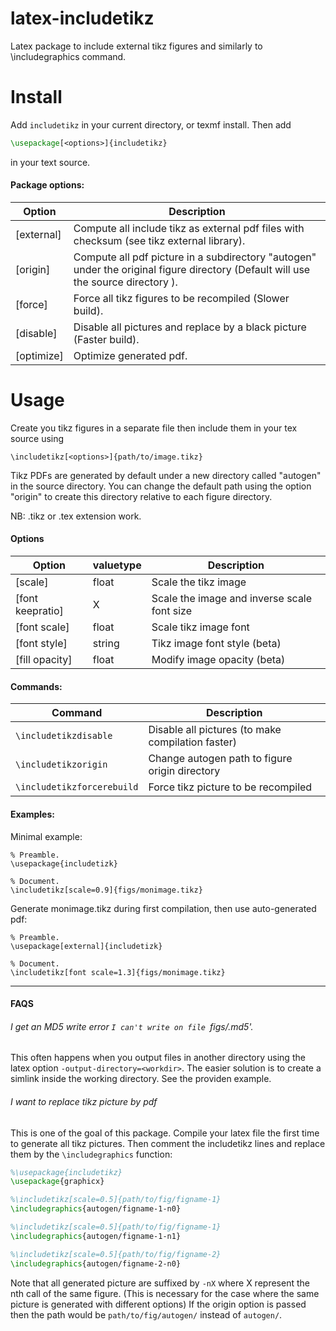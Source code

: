 # latex-includetikz
Latex package to include external tikz figures and similarly to \includegraphics command.

# Install

Add `includetikz` in your current directory, or texmf install. 
Then add
```tex
\usepackage[<options>]{includetikz}
```
in your text source.

#### Package options:

Option | Description
--- | ---
[external] | Compute all include tikz as external pdf files with checksum (see tikz external library).
[origin]   | Compute all pdf picture in a subdirectory "autogen" under the original figure directory (Default will use the source directory ).
[force]    | Force all tikz figures to be recompiled (Slower build).
[disable]  | Disable all pictures and replace by a black picture (Faster build).
[optimize] | Optimize generated pdf.

# Usage

Create you tikz figures in a separate file then include them in your tex source using
```
\includetikz[<options>]{path/to/image.tikz}
```
Tikz PDFs are generated by default under a new directory called "autogen" in the source directory. You can change
the default path using the option "origin" to create this directory relative to each figure directory.

NB: .tikz or .tex extension work.

#### Options

Option         | valuetype | Description
---            | ---       | ---
[scale]        | float     | Scale the tikz image
[font keepratio]    | X         | Scale the image and inverse scale font size
[font scale]   | float     | Scale tikz image font
[font style]   | string    | Tikz image font style (beta)
[fill opacity] | float     | Modify image opacity (beta)

#### Commands:

Command | Description
--- | ---
`\includetikzdisable` | Disable all pictures (to make compilation faster)
`\includetikzorigin` | Change autogen path to figure origin directory
`\includetikzforcerebuild` | Force tikz picture to be recompiled

#### Examples:

Minimal example:
```
% Preamble.
\usepackage{includetizk}

% Document.
\includetikz[scale=0.9]{figs/monimage.tikz}
```
Generate monimage.tikz during first compilation, then use auto-generated pdf:
```
% Preamble.
\usepackage[external]{includetizk}

% Document.
\includetikz[font scale=1.3]{figs/monimage.tikz}
```

--------

#### FAQS

###### *I get an MD5 write error `I can't write on file `figs/.md5'.*

This often happens when you output files in another directory using the
latex option `-output-directory=<workdir>`.
The easier solution is to create a simlink inside the working directory.
See the providen example.

###### *I want to replace tikz picture by pdf*

This is one of the goal of this package.
Compile your latex file the first time to generate all tikz pictures.
Then comment the includetikz lines and replace them by the `\includegraphics` function:
```tex
%\usepackage{includetikz}
\usepackage{graphicx}

%\includetikz[scale=0.5]{path/to/fig/figname-1}
\includegraphics{autogen/figname-1-n0} 

%\includetikz[scale=0.5]{path/to/fig/figname-1}
\includegraphics{autogen/figname-1-n1}

%\includetikz[scale=0.5]{path/to/fig/figname-2}
\includegraphics{autogen/figname-2-n0} 
```
Note that all generated picture are suffixed by `-nX` where X represent the nth call of the same figure.
(This is necessary for the case where the same picture is generated with different options)
If the origin option is passed then the path would be `path/to/fig/autogen/` instead of `autogen/`.
